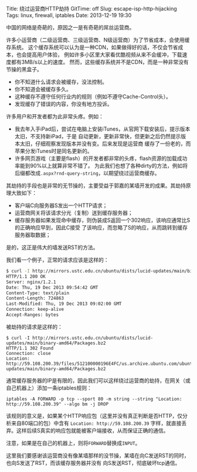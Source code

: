 Title: 绕过运营商HTTP劫持
GitTime: off
Slug: escape-isp-http-hijacking
Tags: linux, firewall, iptables
Date: 2013-12-19 19:30

中国的网络是奇葩的，原因之一是有奇葩的屌丝运营商。

许多小运营商（二级运营商、三级运营商、N级运营商）为了节省成本，会使用缓存系统。
这个缓存系统可以认为是一种CDN，如果做得好的话，不仅会节省成本，也会提高用户体验，
例如许多小区里大家看优酷视频从来不会缓冲，下载速度都有3MB/s以上的速度。
然而，这些缓存系统并不是CDN，而是一种非常没有节操的黑盒子。

* 你不知道什么请求会被缓存，没法控制。
* 你不知道会被缓存多久。
* 这种缓存不遵守任何行业内的规则（例如不遵守Cache-Control头）。
* 发现缓存了错误的内容，你没有地方投诉。

许多用户和开发者都为此非常头疼。例如：

* 我去年入手iPad后，尝试在电脑上安装iTunes，从官网下载安装后，提示版本太旧，不支持新iPad，于是
  自动更新，更新非常快，但更新之后仍然提示版本太旧，仔细观察发现版本并没有变。后来发现是运营商
  缓存了一份老的，而苹果分发iTunes时是同名更新的。
* 许多网页游戏（主要是flash）的开发者都非常的头疼，flash资源的加载成功率能到90%以上就算非常不错了。
  为此我们也想了各种dirty的方法，例如将后缀都改成`.aspx?rnd-query-string`，以期望绕过运营商缓存。

其劫持的手段也是非常的无节操的，主要受益于郭嘉的某墙开发的成果。其劫持原理大致如下：

* 客户端C向服务器S发出一个HTTP请求；
* 运营商网关将该请求分光（复制）送到缓存服务器；
* 缓存服务器如果发现命中缓存，则伪装成S返回一个302响应，该响应通常比S的正确响应早到，因此C接受
  了该响应，而忽略了S的响应，从而跳转到缓存服务器取数据；

是的，这正是伟大的墙发送RST的方法。

我们看一个例子，正常的请求应该是这样的：

``` sh
$ curl -I http://mirrors.ustc.edu.cn/ubuntu/dists/lucid-updates/main/binary-amd64/Packages.bz2
HTTP/1.1 200 OK
Server: nginx/1.2.1
Date: Thu, 19 Dec 2013 09:54:42 GMT
Content-Type: text/plain
Content-Length: 724863
Last-Modified: Thu, 19 Dec 2013 09:02:00 GMT
Connection: keep-alive
Accept-Ranges: bytes
```

被劫持的请求是这样的：

```
$ curl -I http://mirrors.ustc.edu.cn/ubuntu/dists/lucid-updates/main/binary-amd64/Packages.bz2
HTTP/1.1 302 Found
Connection: close
Location: http://59.108.200.39/files/512100000196E4FC/us.archive.ubuntu.com/ubuntu/dists/lucid-updates/main/binary-amd64/Packages.bz2
```

通常缓存服务器的IP是有限的，因此我们可以这样绕过运营商的劫持，在网关（或自己机器上）添加一条iptables规则：

```
iptables -A FORWARD -p tcp --sport 80 -m string --string "Location: http://59.108.200.39" --algo bm -j DROP
```

该规则的意义是，如果某个HTTP响应包（这里并没有真正判断是否HTTP，仅分析来自80端口的包）中含有
`Location: http://59.108.200.39` 字样，就直接丢弃。这样后续S真实的响应包就能被客户端接收，从而保证正确的通信。

注意，如果是在自己的机器上，则将`FORWARD`替换成`INPUT`。

这里我们要感谢该运营商没有像某墙那样的没节操，某墙在向C发送RST的同时，也向S发送了RST，而该缓存服务器并没有
向S发送RST，彻底破坏tcp通信。
